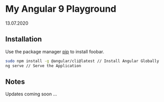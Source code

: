 # My Angular 9 Playground

13.07.2020

## Installation

Use the package manager [pip](https://pip.pypa.io/en/stable/) to install foobar.

```bash
sudo npm install -g @angular/cli@latest // Install Angular Globally
ng serve // Serve the Application
```

## Notes

Updates coming soon ...